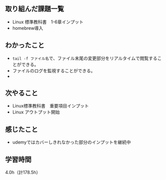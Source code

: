 ## 取り組んだ課題一覧
- Linux 標準教科書　1-6章インプット
- homebrew導入

## わかったこと
- `tail -f ファイル名`で、ファイル末尾の変更部分をリアルタイムで閲覧することができる。
- ファイルのログを監視することができる。
- 
## 次やること
- Linux標準教科書　重要項目インプット
- Linux アウトプット開始

## 感じたこと
- udemyではカバーしきれなかった部分のインプットを継続中
  
## 学習時間
4.0h（計178.5h）
